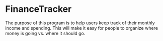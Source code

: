 # FinanceTracker
The purpose of this program is to help users keep track of their monthly income and spending. This will make it easy for people to organize where money is going vs. where it should go.
